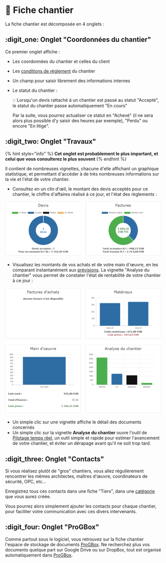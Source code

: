 # 📎 Fiche chantier

La fiche chantier est décomposée en 4 onglets :

## :digit\_one: Onglet "Coordonnées du chantier"

Ce premier onglet affiche :

* Les coordonnées du chantier et celles du client
* Les [conditions de règlement](../../aide-au-demarrage/parametrage-de-mon-entreprise/conditions-de-reglement.md#conditions-de-reglement-specifiques) du chantier
* Un champ pour saisir librement des informations internes
*   Le statut du chantier :&#x20;

    :bulb: Lorsqu'un devis rattaché à un chantier est passé au statut "Accepté", le statut du chantier passe automatiquement "En cours"

    Par la suite, vous pourrez actualiser ce statut en "Achevé" (il ne sera alors plus possible d'y saisir des heures par exemple), "Perdu" ou encore "En litige".



## :digit\_two: Onglet "Travaux"

{% hint style="info" %}
**Cet onglet est probablement le plus important, et celui que vous consulterez le plus souvent**
{% endhint %}

Il contient de nombreuses vignettes, chacune d'elle affichant un graphique statistique, et permettant d'accéder à de très nombreuses informations sur la vie et l'état de votre chantier.

* Consultez en un clin d'œil, le montant des devis acceptés pour ce chantier, le chiffre d'affaires réalisé à ce jour, et l'état des règlements :

![](<../../.gitbook/assets/image (1).png>)

* Visualisez les montants de vos achats et de votre main d'œuvre, en les comparant instantanément aux [prévisions](../les-devis/les-indispensables-du-devis/prevoir-le-temps-passe.md). La vignette "Analyse du chantier" vous permet de constater l'état de rentabilité de votre chantier à ce jour :

![](<../../.gitbook/assets/image (8).png>)

* Un simple clic sur une vignette affiche le détail des documents concernés
*   Un simple clic sur la vignette **Analyse du chantier** ouvre l'outil de[ Pilotage temps réel](pilotage-temps-reel.md), un outil simple et rapide pour estimer l'avancement de votre chantier, et éviter un dérapage avant qu'il ne soit trop tard.



## :digit\_three: Onglet "Contacts"

Si vous réalisez plutôt de "gros" chantiers, vous allez régulièrement rencontrer les mêmes architectes, maîtres d'œuvre, coordinateurs de sécurité, OPC, etc...

Enregistrez tous ces contacts dans une fiche "Tiers", dans une [catégorie](../les-tiers/categories-et-groupes-de-tiers.md#categories) que vous aurez créée.

Vous pourrez alors simplement ajouter les contacts pour chaque chantier, pour faciliter votre communication avec ces divers intervenants.



## :digit\_four: Onglet "ProGBox"

Comme partout sous le logiciel, vous retrouvez sur la fiche chantier l'espace de stockage de documents [ProGBox](../../les-plus-du-logiciel/progbox-archivage-de-documents.md). Ne recherchez plus vos documents quelque part sur Google Drive ou sur DropBox, tout est organisé automatiquement dans [ProGBox](../../les-plus-du-logiciel/progbox-archivage-de-documents.md).

